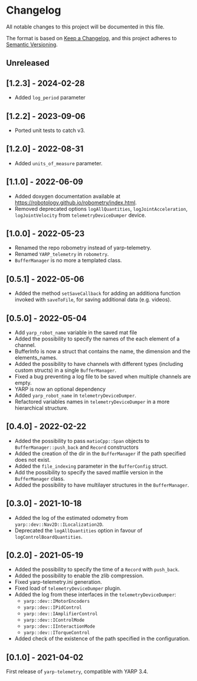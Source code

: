 # Changelog
All notable changes to this project will be documented in this file.

The format is based on [Keep a Changelog](https://keepachangelog.com/en/1.0.0/),
and this project adheres to [Semantic Versioning](https://semver.org/spec/v2.0.0.html).

## Unreleased

## [1.2.3] - 2024-02-28

- Added `log_period` parameter

## [1.2.2] - 2023-09-06

- Ported unit tests to catch v3.

## [1.2.0] - 2022-08-31

- Added `units_of_measure` parameter.

## [1.1.0] - 2022-06-09

- Added doxygen documentation available at https://robotology.github.io/robometry/index.html.
- Removed deprecated options `logAllQuantities`, `logJointAcceleration`, `logJointVelocity`
  from `telemetryDeviceDumper` device.

## [1.0.0] - 2022-05-23
- Renamed the repo robometry instead of yarp-telemetry.
- Renamed `YARP_telemetry` in `robometry`.
- ``BufferManager`` is no more a templated class.

## [0.5.1] - 2022-05-06

- Added the method `setSaveCallback` for adding an additiona function invoked with
  `saveToFile`, for saving additional data (e.g. videos).

## [0.5.0] - 2022-05-04

- Add `yarp_robot_name` variable in the saved mat file
- Added the possibility to specify the names of the each element of a channel.
- BufferInfo is now a struct that contains the name, the dimension and the elements_names.
- Added the possibility to have channels with different types (including custom structs) in a single ``BufferManager``.
- Fixed a bug preventing a log file to be saved when multiple channels are empty.
- YARP is now an optional dependency
- Added `yarp_robot_name` in `telemetryDeviceDumper`.
- Refactored variables names in `telemetryDeviceDumper` in a more hierarchical structure.

## [0.4.0] - 2022-02-22

- Added the possibility to pass `matioCpp::Span` objects to `BufferManager::push_back` and `Record` constructors
- Added the creation of the dir in the `BufferManager` if the path specified does not exist.
- Added the `file_indexing` parameter in the `BufferConfig` struct.
- Add the possibility to specify the saved matfile version in the `BufferManager` class.
- Added the possibility to have multilayer structures in the `BufferManager`.

## [0.3.0] - 2021-10-18

- Added the log of the estimated odometry from `yarp::dev::Nav2D::ILocalization2D`.
- Deprecated the `logAllQuantities` option in favour of `logControlBoardQuantities`.

## [0.2.0] - 2021-05-19

- Added the possibility to specify the time of a ``Record`` with ``push_back``.
- Added the possibility to enable the zlib compression.
- Fixed yarp-telemetry.ini generation.
- Fixed load of `telemetryDeviceDumper` plugin.
- Added the log from these interfaces in the `telemetryDeviceDumper`:
  - `yarp::dev::IMotorEncoders`
  - `yarp::dev::IPidControl`
  - `yarp::dev::IAmplifierControl`
  - `yarp::dev::IControlMode`
  - `yarp::dev::IInteractionMode`
  - `yarp::dev::ITorqueControl`
- Added check of the existence of the path specified in the configuration.

## [0.1.0] - 2021-04-02

First release of `yarp-telemetry`, compatible with YARP 3.4.

